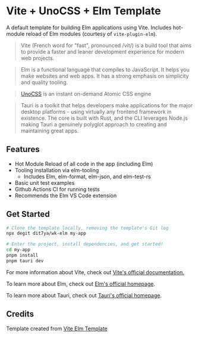 # Vite + UnoCSS + Elm Template

A default template for building Elm applications using Vite. Includes hot-module reload of Elm modules (courtesy of `vite-plugin-elm`).

> Vite (French word for "fast", pronounced /vit/) is a build tool that aims to provide a faster and leaner development experience for modern web projects.

> Elm is a functional language that compiles to JavaScript. It helps you make websites and web apps. It has a strong emphasis on simplicity and quality tooling.

> [UnoCSS](https://github.com/antfu/unocss) is an instant on-demand Atomic CSS engine

> Tauri is a toolkit that helps developers make applications for the major desktop platforms - using virtually any frontend framework in existence. The core is built with Rust, and the CLI leverages Node.js making Tauri a genuinely polyglot approach to creating and maintaining great apps.
>
## Features

- Hot Module Reload of all code in the app (including Elm)
- Tooling installation via elm-tooling
  - Includes Elm, elm-format, elm-json, and elm-test-rs
- Basic unit test examples
- Github Actions CI for running tests
- Recommends the Elm VS Code extension

## Get Started

```bash
# Clone the template locally, removing the template's Git log
npx degit dit7ya/wk-elm my-app

# Enter the project, install dependencies, and get started!
cd my-app
pnpm install
pnpm tauri dev
```

For more information about Vite, check out [Vite's official documentation.](https://vitejs.dev/)

To learn more about Elm, check out [Elm's official homepage](https://elm-lang.org/).

To learn more about Tauri, check out [Tauri's official homepage](https://tauri.app/).

## Credits

Template created from [Vite Elm Template](https://github.com/lindsaykwardell/vite-elm-template)
